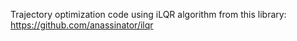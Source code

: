 Trajectory optimization code using iLQR algorithm from this library:
  https://github.com/anassinator/ilqr

